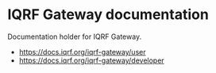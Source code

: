# IQRF Gateway documentation

Documentation holder for IQRF Gateway.

- https://docs.iqrf.org/iqrf-gateway/user
- https://docs.iqrf.org/iqrf-gateway/developer